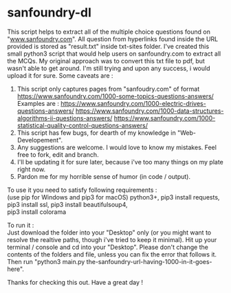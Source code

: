 # sanfoundry-dl
This script helps to extract all of the multiple choice questions found on "www.sanfoundry.com". 
All question from hyperlinks found inside the URL provided is stored as "result.txt" inside txt-sites folder. 
I've created this small python3 script that would help users on sanfoundry.com to extract all the MCQs. 
My original approach was to convert this txt file to pdf, but wasn't able to get around. I'm still trying and upon any success, i would upload it for sure. 
Some caveats are :  
  1. This script only captures pages from "sanfoudry.com" of format https://www.sanfoundry.com/1000-some-topics-questions-answers/
  Examples are : https://www.sanfoundry.com/1000-electric-drives-questions-answers/ 
                 https://www.sanfoundry.com/1000-data-structures-algorithms-ii-questions-answers/ 
                 https://www.sanfoundry.com/1000-statistical-quality-control-questions-answers/ 
  2. This script has few bugs, for dearth of my knowledge in "Web-Developement".
  3. Any suggestions are welcome. I would love to know my mistakes. Feel free to fork, edit and branch.
  4. I'll be updating it for sure later, because i've too many things on my plate right now.
  5. Pardon me for my horrible sense of humor (in code / output). 

To use it you need to satisfy following requirements :  
(use pip for Windows and pip3 for macOS)
python3+, 
pip3 install requests, 
pip3 install ssl, 
pip3 install beautifulsoup4,   
pip3 install colorama

To run it :  
Just download the folder into your "Desktop" only (or you might want to resolve the realtive paths, though i've tried to keep it minimal). 
Hit up your terminal / console and cd into your "Desktop". Please don't change the contents of the folders and file, unless you can fix the error that follows it. 
Then run "python3 main.py the-sanfoundry-url-having-1000-in-it-goes-here". 

Thanks for checking this out. Have a great day ! 
            
